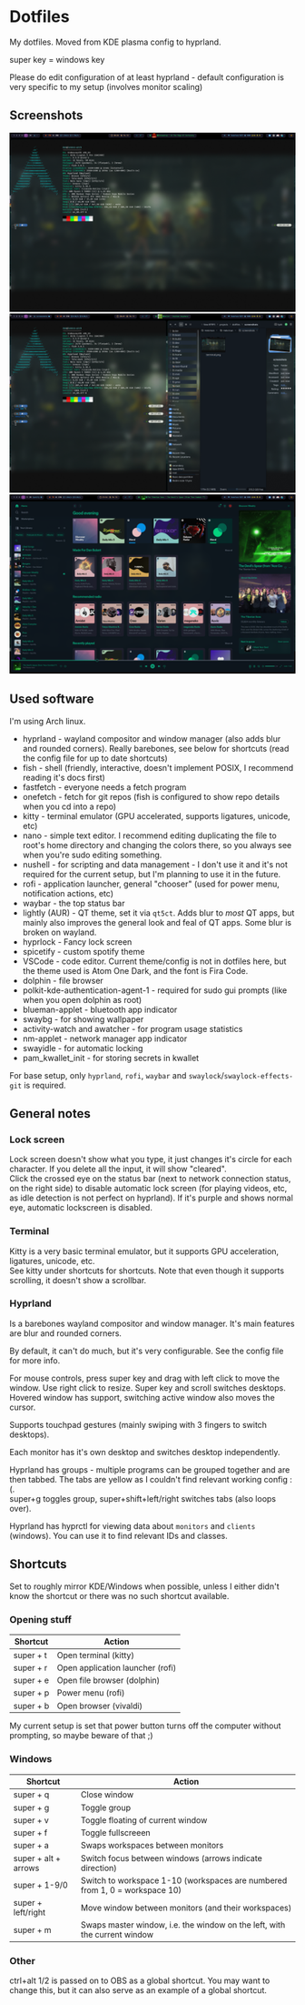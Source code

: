 # Dotfiles

My dotfiles. Moved from KDE plasma config to hyprland.

super key = windows key

Please do edit configuration of at least hyprland - default configuration is very specific to my setup (involves monitor scaling)

## Screenshots

![Screenshot of terminal](./screenshots/terminal.png)
![Screenshot of dolphin](./screenshots/dolphin.png)
![Screenshot of spotify](./screenshots/spotify.png)

## Used software

I'm using Arch linux.

- hyprland - wayland compositor and window manager (also adds blur and rounded corners). Really barebones, see below for shortcuts (read the config file for up to date shortcuts)
- fish - shell (friendly, interactive, doesn't implement POSIX, I recommend reading it's docs first)
- fastfetch - everyone needs a fetch program
- onefetch - fetch for git repos (fish is configured to show repo details when you cd into a repo)
- kitty - terminal emulator (GPU accelerated, supports ligatures, unicode, etc)
- nano - simple text editor. I recommend editing duplicating the file to root's home directory and changing the colors there, so you always see when you're sudo editing something.
- nushell - for scripting and data management - I don't use it and it's not required for the current setup, but I'm planning to use it in the future.
- rofi - application launcher, general "chooser" (used for power menu, notification actions, etc)
- waybar - the top status bar
- lightly (AUR) - QT theme, set it via `qt5ct`. Adds blur to *most* QT apps, but mainly also improves the general look and feal of QT apps. Some blur is broken on wayland.
- hyprlock - Fancy lock screen
- spicetify - custom spotify theme
- VSCode - code editor. Current theme/config is not in dotfiles here, but the theme used is Atom One Dark, and the font is Fira Code.
- dolphin - file browser
- polkit-kde-authentication-agent-1 - required for sudo gui prompts (like when you open dolphin as root)
- blueman-applet - bluetooth app indicator
- swaybg - for showing wallpaper
- activity-watch and awatcher - for program usage statistics
- nm-applet - network manager app indicator
- swayidle - for automatic locking
- pam_kwallet_init - for storing secrets in kwallet

For base setup, only `hyprland`, `rofi`, `waybar` and `swaylock`/`swaylock-effects-git` is required.

## General notes

### Lock screen

Lock screen doesn't show what you type, it just changes it's circle for each character. If you delete all the input, it will show "cleared".  
Click the crossed eye on the status bar (next to network connection status, on the right side) to disable automatic lock screen (for playing videos, etc, as idle detection is not perfect on hyprland). If it's purple and shows normal eye, automatic lockscreen is disabled.

### Terminal

Kitty is a very basic terminal emulator, but it supports GPU acceleration, ligatures, unicode, etc.  
See kitty under shortcuts for shortcuts. Note that even though it supports scrolling, it doesn't show a scrollbar.

### Hyprland

Is a barebones wayland compositor and window manager. It's main features are blur and rounded corners.

By default, it can't do much, but it's very configurable. See the config file for more info.

For mouse controls, press super key and drag with left click to move the window. Use right click to resize. Super key and scroll switches desktops.  
Hovered window has support, switching active window also moves the cursor.

Supports touchpad gestures (mainly swiping with 3 fingers to switch desktops).

Each monitor has it's own desktop and switches desktop independently.

Hyprland has groups - multiple programs can be grouped together and are then tabbed. The tabs are yellow as I couldn't find relevant working config :(.  
super+g toggles group, super+shift+left/right switches tabs (also loops over).

Hyprland has hyprctl for viewing data about `monitors` and `clients` (windows). You can use it to find relevant IDs and classes.

## Shortcuts

Set to roughly mirror KDE/Windows when possible, unless I either didn't know the shortcut or there was no such shortcut available.

### Opening stuff

| Shortcut | Action |
| --- | --- |
| super + t | Open terminal (kitty) |
| super + r | Open application launcher (rofi) |
| super + e | Open file browser (dolphin) |
| super + p | Power menu (rofi) |
| super + b | Open browser (vivaldi) |

My current setup is set that power button turns off the computer without prompting, so maybe beware of that ;)

### Windows

| Shortcut | Action |
| --- | --- |
| super + q | Close window |
| super + g | Toggle group |
| super + v | Toggle floating of current window |
| super + f | Toggle fullscreeen |
| super + a | Swaps workspaces between monitors |
| super + alt + arrows | Switch focus between windows (arrows indicate direction) |
| super + 1-9/0 | Switch to workspace 1-10 (workspaces are numbered from 1, 0 = workspace 10) |
| super + left/right | Move window between monitors (and their workspaces) |
| super + m | Swaps master window, i.e. the window on the left, with the current window |

### Other

ctrl+alt 1/2 is passed on to OBS as a global shortcut. You may want to change this, but it can also serve as an example of a global shortcut.
